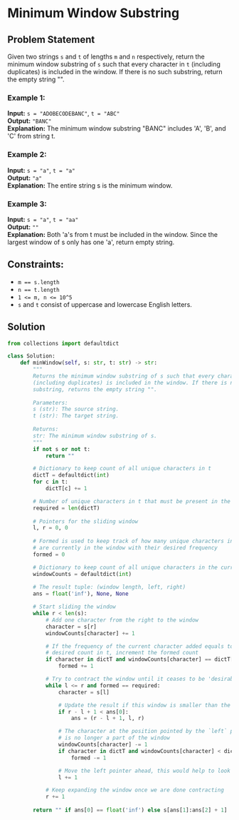 # Minimum Window Substring

## Problem Statement

Given two strings `s` and `t` of lengths `m` and `n` respectively, return the minimum window substring of `s` such that every character in `t` (including duplicates) is included in the window. If there is no such substring, return the empty string "".

### Example 1:

**Input:** `s = "ADOBECODEBANC"`, `t = "ABC"`  
**Output:** `"BANC"`  
**Explanation:** The minimum window substring "BANC" includes 'A', 'B', and 'C' from string t.

### Example 2:

**Input:** `s = "a"`, `t = "a"`  
**Output:** `"a"`  
**Explanation:** The entire string s is the minimum window.

### Example 3:

**Input:** `s = "a"`, `t = "aa"`  
**Output:** `""`  
**Explanation:** Both 'a's from t must be included in the window. Since the largest window of s only has one 'a', return empty string.

## Constraints:

- `m == s.length`
- `n == t.length`
- `1 <= m, n <= 10^5`
- `s` and `t` consist of uppercase and lowercase English letters.

## Solution

```python
from collections import defaultdict

class Solution:
    def minWindow(self, s: str, t: str) -> str:
        """
        Returns the minimum window substring of s such that every character in t
        (including duplicates) is included in the window. If there is no such
        substring, returns the empty string "".
        
        Parameters:
        s (str): The source string.
        t (str): The target string.
        
        Returns:
        str: The minimum window substring of s.
        """
        if not s or not t:
            return ""

        # Dictionary to keep count of all unique characters in t
        dictT = defaultdict(int)
        for c in t:
            dictT[c] += 1

        # Number of unique characters in t that must be present in the desired window
        required = len(dictT)
        
        # Pointers for the sliding window
        l, r = 0, 0
        
        # Formed is used to keep track of how many unique characters in t
        # are currently in the window with their desired frequency
        formed = 0

        # Dictionary to keep count of all unique characters in the current window
        windowCounts = defaultdict(int)
        
        # The result tuple: (window length, left, right)
        ans = float('inf'), None, None

        # Start sliding the window
        while r < len(s):
            # Add one character from the right to the window
            character = s[r]
            windowCounts[character] += 1

            # If the frequency of the current character added equals to the
            # desired count in t, increment the formed count
            if character in dictT and windowCounts[character] == dictT[character]:
                formed += 1

            # Try to contract the window until it ceases to be 'desirable'
            while l <= r and formed == required:
                character = s[l]

                # Update the result if this window is smaller than the previous best
                if r - l + 1 < ans[0]:
                    ans = (r - l + 1, l, r)

                # The character at the position pointed by the `left` pointer
                # is no longer a part of the window
                windowCounts[character] -= 1
                if character in dictT and windowCounts[character] < dictT[character]:
                    formed -= 1

                # Move the left pointer ahead, this would help to look for a new window
                l += 1

            # Keep expanding the window once we are done contracting
            r += 1
        
        return "" if ans[0] == float('inf') else s[ans[1]:ans[2] + 1]
